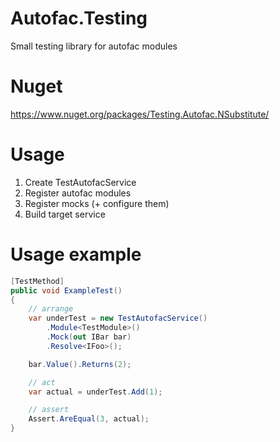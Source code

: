 # Autofac.Testing

Small testing library for autofac modules

# Nuget

https://www.nuget.org/packages/Testing.Autofac.NSubstitute/

# Usage

1. Create TestAutofacService
2. Register autofac modules
3. Register mocks (+ configure them)
4. Build target service

# Usage example

```csharp
[TestMethod]
public void ExampleTest()
{
    // arrange
    var underTest = new TestAutofacService()
        .Module<TestModule>()
        .Mock(out IBar bar)
        .Resolve<IFoo>();

    bar.Value().Returns(2);

    // act
    var actual = underTest.Add(1);

    // assert
    Assert.AreEqual(3, actual);
}
```
